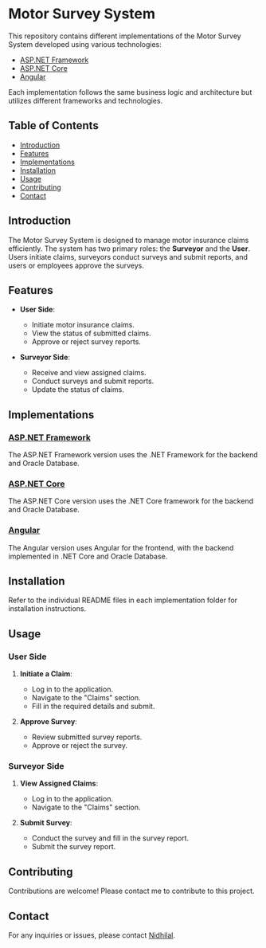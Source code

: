 # Motor Survey System

This repository contains different implementations of the Motor Survey System developed using various technologies:

- [ASP.NET Framework](dotnet-framework/README.md)
- [ASP.NET Core](dotnet-core/README.md)
- [Angular](angular/README.md)

Each implementation follows the same business logic and architecture but utilizes different frameworks and technologies.

## Table of Contents

- [Introduction](#introduction)
- [Features](#features)
- [Implementations](#implementations)
- [Installation](#installation)
- [Usage](#usage)
- [Contributing](#contributing)
- [Contact](#contact)

## Introduction

The Motor Survey System is designed to manage motor insurance claims efficiently. The system has two primary roles: the **Surveyor** and the **User**. Users initiate claims, surveyors conduct surveys and submit reports, and users or employees approve the surveys.

## Features

- **User Side**:
  - Initiate motor insurance claims.
  - View the status of submitted claims.
  - Approve or reject survey reports.

- **Surveyor Side**:
  - Receive and view assigned claims.
  - Conduct surveys and submit reports.
  - Update the status of claims.

## Implementations

### [ASP.NET Framework](dotnet-framework/README.md)

The ASP.NET Framework version uses the .NET Framework for the backend and Oracle Database.

### [ASP.NET Core](dotnet-core/README.md)

The ASP.NET Core version uses the .NET Core framework for the backend and Oracle Database.

### [Angular](angular/README.md)

The Angular version uses Angular for the frontend, with the backend implemented in .NET Core and Oracle Database.

## Installation

Refer to the individual README files in each implementation folder for installation instructions.

## Usage

### User Side

1. **Initiate a Claim**:
   - Log in to the application.
   - Navigate to the "Claims" section.
   - Fill in the required details and submit.

2. **Approve Survey**:
   - Review submitted survey reports.
   - Approve or reject the survey.

### Surveyor Side

1. **View Assigned Claims**:
   - Log in to the application.
   - Navigate to the "Claims" section.

2. **Submit Survey**:
   - Conduct the survey and fill in the survey report.
   - Submit the survey report.


## Contributing

Contributions are welcome! Please contact me to contribute to this project.

## Contact

For any inquiries or issues, please contact [Nidhilal](mailto:msnidhilal@16gmail.com).
